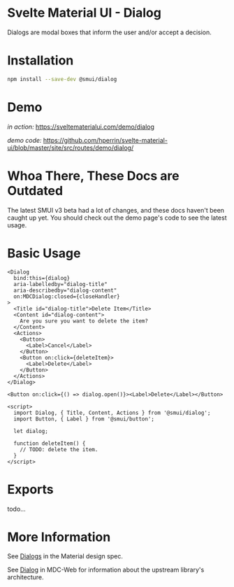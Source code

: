 # Svelte Material UI - Dialog

Dialogs are modal boxes that inform the user and/or accept a decision.

# Installation

```sh
npm install --save-dev @smui/dialog
```

# Demo

_in action:_ https://sveltematerialui.com/demo/dialog

_demo code:_ https://github.com/hperrin/svelte-material-ui/blob/master/site/src/routes/demo/dialog/

# Whoa There, These Docs are Outdated

The latest SMUI v3 beta had a lot of changes, and these docs haven't been caught up yet. You should check out the demo page's code to see the latest usage.

# Basic Usage

```svelte
<Dialog
  bind:this={dialog}
  aria-labelledby="dialog-title"
  aria-describedby="dialog-content"
  on:MDCDialog:closed={closeHandler}
>
  <Title id="dialog-title">Delete Item</Title>
  <Content id="dialog-content">
    Are you sure you want to delete the item?
  </Content>
  <Actions>
    <Button>
      <Label>Cancel</Label>
    </Button>
    <Button on:click={deleteItem}>
      <Label>Delete</Label>
    </Button>
  </Actions>
</Dialog>

<Button on:click={() => dialog.open()}><Label>Delete</Label></Button>

<script>
  import Dialog, { Title, Content, Actions } from '@smui/dialog';
  import Button, { Label } from '@smui/button';

  let dialog;

  function deleteItem() {
    // TODO: delete the item.
  }
</script>
```

# Exports

todo...

# More Information

See [Dialogs](https://material.io/components/dialogs) in the Material design spec.

See [Dialog](https://github.com/material-components/material-components-web/tree/v10.0.0/packages/mdc-dialog) in MDC-Web for information about the upstream library's architecture.
